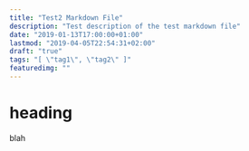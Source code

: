 ```yaml
---
title: "Test2 Markdown File"
description: "Test description of the test markdown file"
date: "2019-01-13T17:00:00+01:00"
lastmod: "2019-04-05T22:54:31+02:00"
draft: "true"
tags: "[ \"tag1\", \"tag2\" ]"
featuredimg: ""
---
```


# heading

blah
